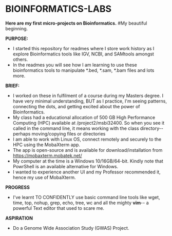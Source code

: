 # BIOINFORMATICS-LABS
__Here are my first micro-projects on Bioinformatics.__
#My beautiful beginning.

__PURPOSE:__
- I started this repository for readmes where I store work history as I explore Bioinformatics tools like IGV, NCBI, and SAMtools amongst others.
- In the readmes you will see how I am learning to use these bioinformatics tools to manipulate *.bed, *.sam, *.bam files and lots more.

__BRIEF:__
- I worked on these in fulfilment of a course during my Masters degree. I have very minimal understanding, BUT as I practice, I'm seeing patterns, connecting the dots, and getting excited about the power of Bioinformatics.
- My class had a educational allocation of 500 GB High Performance Computing (HPC) available at /project2/msbi32400. So when you see it called in the command line, it means working with the class directory-- perhaps moving/copying files or directories
- I am able to work with Linux OS, connect remotely and securely to the HPC using the MobaXterm app.
- The app is open-source and is available for download/installation from https://mobaxterm.mobatek.net/ 
- My computer at the time is a Windows 10/16GB/64-bit. Kindly note that PowrShell is an available alternative for Windows. 
- I wanted to experience another UI and my Professor recommended it, hence my use of MobaXterm.

__PROGRESS__
- I've learnt TO CONFIDENTLY use basic command line tools like wget, time, top, nohup, grep, echo, tree, wc and all the mighty __vim__-- a powerful Text editor that used to scare me.

__ASPIRATION__
- Do a Genome Wide Association Study (GWAS) Project.
